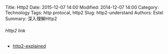 Title: Http2
Date: 2015-12-07 14:00
Modified: 2014-12-07 14:00
Category: Technology
Tags: http protocal, http2
Slug: http2-understand
Authors: Estel
Summary: 深入理解Http2 


###### Http2 link
- [http2-explained](https://www.gitbook.com/download/pdf/book/bagder/http2-explained)
